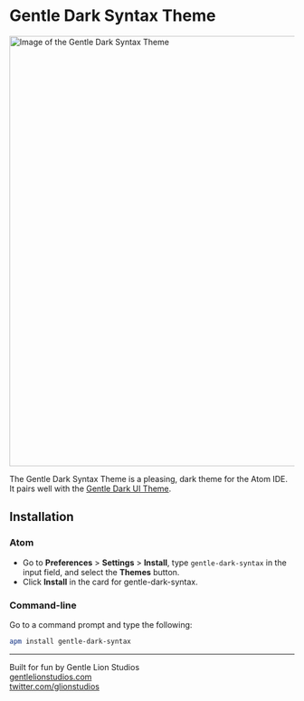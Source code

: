 # Gentle Dark Syntax Theme

<img src="https://github.com/gentlelionstudios/gentle-dark-syntax-atom/raw/master/images/gentle-dark-syntax-theme.png" width="761" alt="Image of the Gentle Dark Syntax Theme">

The Gentle Dark Syntax Theme is a pleasing, dark theme for the Atom IDE.  It pairs well with the [Gentle Dark UI Theme](https://atom.io/themes/gentle-dark-ui).

## Installation

### Atom
- Go to **Preferences** > **Settings** > **Install**, type `gentle-dark-syntax` in the input field, and select the **Themes** button.
- Click **Install** in the card for gentle-dark-syntax.

### Command-line
Go to a command prompt and type the following:

```sh
apm install gentle-dark-syntax
```

---

Built for fun by Gentle Lion Studios<br>
[gentlelionstudios.com](https://www.gentlelionstudios.com)<br>
[twitter.com/glionstudios](https://twitter.com/glionstudios)
